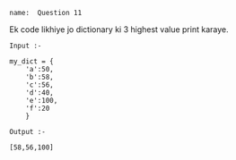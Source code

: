 ```ngMeta
name:  Question 11

```

Ek code likhiye jo dictionary ki 3 highest value print karaye. 


`Input :-`
```
my_dict = {
    'a':50, 
    'b':58, 
    'c':56,
    'd':40, 
    'e':100, 
    'f':20
    }
 ```

`Output :-`
```
[58,56,100]
 ```
